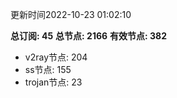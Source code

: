 更新时间2022-10-23 01:02:10

**总订阅: 45**
**总节点: 2166**
**有效节点: 382**
- v2ray节点: 204
- ss节点: 155
- trojan节点: 23
